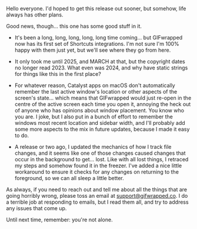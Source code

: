 Hello everyone. I'd hoped to get this release out sooner, but somehow, life always has other plans.

Good news, though… this one has some good stuff in it.

- It's been a long, long, long, long, long time coming… but GIFwrapped now has its first set of Shortcuts integrations. I'm not sure I'm 100% happy with them just yet, but we'll see where they go from here.

- It only took me until 2025, and MARCH at that, but the copyright dates no longer read 2023. What even was 2024, and why have static strings for things like this in the first place?

- For whatever reason, Catalyst apps on macOS don't automatically remember the last active window's location or other aspects of the screen's state… which means that GIFwrapped would just re-open in the centre of the active screen each time you open it, annoying the heck out of anyone who has opinions about window placement. You know who you are. I joke, but I also put in a bunch of effort to remember the windows most recent location and sidebar width, and I'll probably add some more aspects to the mix in future updates, because I made it easy to do.

- A release or two ago, I updated the mechanics of how I track file changes, and it seems like one of those changes caused changes that occur in the background to get… lost. Like with all lost things, I retraced my steps and somehow found it in the freezer. I've added a nice little workaround to ensure it checks for any changes on returning to the foreground, so we can all sleep a little better.

As always, if you need to reach out and tell me about all the things that are going horribly wrong, please toss an email at support@gifwrapped.co. I do a terrible job at responding to emails, but I read them all, and try to address any issues that come up.

Until next time, remember: you're not alone.